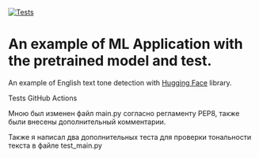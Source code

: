 [![Tests](https://github.com/tokarevsas31/ml_fastapi_tests/actions/workflows/python-app.yml/badge.svg)](https://github.com/tokarevsas31/ml_fastapi_tests/actions/workflows/python-app.yml)

# An example of ML Application with the pretrained model and test.

An example of English text tone detection with [Hugging Face](https://huggingface.co/) library.


Tests GitHub Actions

Мною был изменен файл main.py согласно регламенту PEP8, также были внесены дополнительный комментарии.

Также я написал два дополнительных теста для проверки тональности текста в файле test_main.py
